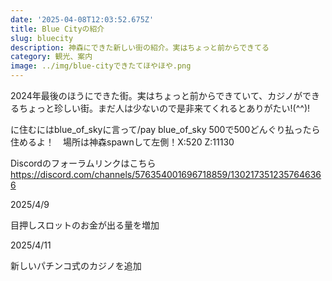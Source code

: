 ```yaml
---
date: '2025-04-08T12:03:52.675Z'
title: Blue Cityの紹介
slug: bluecity
description: 神森にできた新しい街の紹介。実はちょっと前からできてる
category: 観光、案内
image: ../img/blue-cityできたてほやほや.png
---
```

2024年最後のほうにできた街。実はちょっと前からできていて、カジノができるちょっと珍しい街。まだ人は少ないので是非来てくれるとありがたい!(^^)!

に住むにはblue_of_skyに言って/pay blue_of_sky 500で500どんぐり払ったら住めるよ！　場所は神森spawnして左側！X:520 Z:11130

Discordのフォーラムリンクはこちら
https://discord.com/channels/576354001696718859/1302173512357646366

2﻿025/4/9

目押しスロットのお金が出る量を増加

2﻿025/4/11

新しいパチンコ式のカジノを追加
